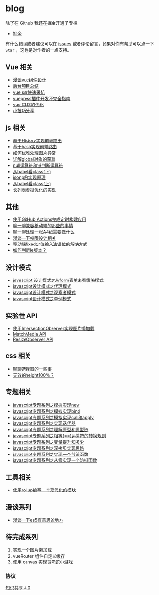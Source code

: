 # blog

除了在 Github 我还在掘金开通了专栏

- [掘金](https://juejin.im/user/5c403d13f265da6130751f8d/posts)

有什么错误或者建议可以在 [issues](https://github.com/bosens-China/blog/issues) 或者评论留言，如果对你有帮助可以点一下 `Star` ，这也是对作者的一点支持。

## Vue 相关
- [漫谈vue组件设计](https://github.com/bosens-China/blog/issues/57)
- [后台项目总结](https://github.com/bosens-China/blog/issues/56)
- [vue ssr快速采坑](https://github.com/bosens-China/blog/issues/53)
- [vuepress插件开发不完全指南](https://github.com/bosens-China/blog/issues/41)
- [vue CLI3的优化](https://github.com/bosens-China/blog/issues/15)
- [小技巧分享](https://github.com/bosens-China/blog/issues/4)

## js 相关
- [基于History实现前端路由](https://github.com/bosens-China/blog/issues/51)
- [基于hash实现前端路由](https://github.com/bosens-China/blog/issues/50)
- [如何优雅处理图片异常](https://github.com/bosens-China/blog/issues/48)
- [详解global对象的获取](https://github.com/bosens-China/blog/issues/44)
- [null运算符和链判断运算符](https://github.com/bosens-China/blog/issues/40)
- [从babel看class(下)](https://github.com/bosens-China/blog/issues/33)
- [jsonp的实现原理](https://github.com/bosens-China/blog/issues/29)
- [从babel看class(上)](https://github.com/bosens-China/blog/issues/27)
- [长列表虚拟优化的实现](https://github.com/bosens-China/blog/issues/23)

## 其他
- [使用GitHub Actions完成定时构建应用](https://github.com/bosens-China/blog/issues/49)
- [聊一聊兼容移动端的那些的事情](https://github.com/bosens-China/blog/issues/38)
- [聊一聊处理一张A4纸需要做什么](https://github.com/bosens-China/blog/issues/37)
- [漫谈一下权限设计相关](https://github.com/bosens-China/blog/issues/36)
- [移动端fixed定位输入法错位的解决方式](https://github.com/bosens-China/blog/issues/35)
- [如何判断ie版本？](https://github.com/bosens-China/blog/issues/25)

## 设计模式
- [javascript 设计模式之从form表单来看策略模式](https://github.com/bosens-China/blog/issues/43)
- [javascript设计模式之代理模式](https://github.com/bosens-China/blog/issues/21)
- [javascript设计模式之观察者模式](https://github.com/bosens-China/blog/issues/20)
- [javascript设计模式之单例模式](https://github.com/bosens-China/blog/issues/19)

## 实验性 API
- [使用IntersectionObserver实现图片懒加载](https://github.com/bosens-China/blog/issues/42)
- [MatchMedia API](https://github.com/bosens-China/blog/issues/28)
- [ResizeObserver API](https://github.com/bosens-China/blog/issues/26)

## css 相关
- [聊聊选择器的一些事](https://github.com/bosens-China/blog/issues/34)
- [无效的height100%？](https://github.com/bosens-China/blog/issues/18)

## 专题相关
- [javascript专题系列之模拟实现new](https://github.com/bosens-China/blog/issues/32)
- [javascript专题系列之模拟实现bind](https://github.com/bosens-China/blog/issues/31)
- [javascript专题系列之模拟实现call和apply](https://github.com/bosens-China/blog/issues/30)
- [javascript专题系列之实现迭代器](https://github.com/bosens-China/blog/issues/22)
- [javascript专题系列之理解原型和原型链](https://github.com/bosens-China/blog/issues/14)
- [javascript专题系列之相等(==)运算符的转换规则](https://github.com/bosens-China/blog/issues/13)
- [javascript专题系列之变量提升知多少](https://github.com/bosens-China/blog/issues/11)
- [javascript专题系列之深拷贝实现思路](https://github.com/bosens-China/blog/issues/6)
- [javascript专题系列之实现一个节流函数](https://github.com/bosens-China/blog/issues/5)
- [javascript专题系列之从零实现一个防抖函数](https://github.com/bosens-China/blog/issues/3)

## 工具相关
- [使用rollup编写一个现代化的模块](https://github.com/bosens-China/blog/issues/7)

## 漫谈系列
- [漫谈一下es5有意思的地方](https://github.com/bosens-China/blog/issues/2)

## 待完成系列
1. 实现一个图片懒加载
2.  vueRouter 组件自定义缓存
3. 使用 canvas 实现贪吃蛇小游戏

### 协议

[知识共享 4.0](/LICENSE)
